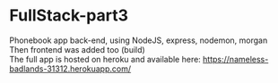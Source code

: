 # FullStack-part3
Phonebook app back-end, using NodeJS, express, nodemon, morgan </br>
Then frontend was added too (build) </br>
The full app is hosted on heroku and available here: https://nameless-badlands-31312.herokuapp.com/
